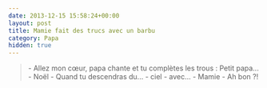 ```yaml
---
date: 2013-12-15 15:58:24+00:00
layout: post
title: Mamie fait des trucs avec un barbu
category: Papa
hidden: true
---
```


> \- Allez mon cœur, papa chante et tu complètes les trous : Petit papa...
> \- Noël 
> \- Quand tu descendras du...
> \- ciel
> \- avec...
> \- Mamie
> \- Ah bon ?!

